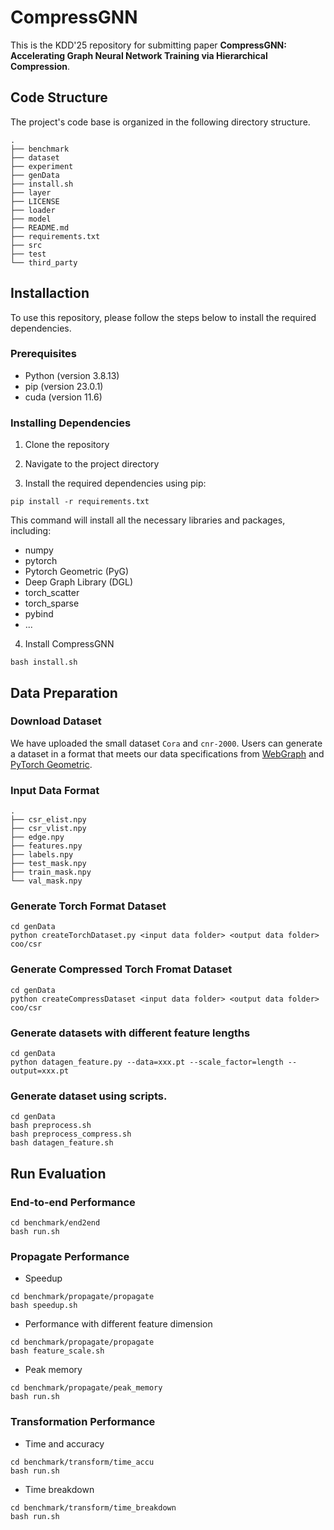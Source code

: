 # CompressGNN
This is the KDD'25 repository for submitting paper **CompressGNN: Accelerating Graph Neural Network Training via
Hierarchical Compression**.

## Code Structure

The project's code base is organized in the following directory structure.

```shell
.
├── benchmark
├── dataset
├── experiment
├── genData
├── install.sh
├── layer
├── LICENSE
├── loader
├── model
├── README.md
├── requirements.txt
├── src
├── test
└── third_party
```

## Installaction

To use this repository, please follow the steps below to install the required dependencies.

### Prerequisites

- Python (version 3.8.13)
- pip (version 23.0.1)
- cuda (version 11.6)

### Installing Dependencies

1. Clone the repository

2. Navigate to the project directory

3. Install the required dependencies using pip:

```shell
pip install -r requirements.txt
```
This command will install all the necessary libraries and packages, including:

- numpy
- pytorch
- Pytorch Geometric (PyG)
- Deep Graph Library (DGL)
- torch_scatter
- torch_sparse
- pybind
- ...

4. Install CompressGNN

```shell
bash install.sh
```

## Data Preparation

### Download Dataset

We have uploaded the small dataset `Cora` and `cnr-2000`. 
Users can generate a dataset in a format that meets our data specifications from [WebGraph](https://webgraph.di.unimi.it/) and [PyTorch Geometric](https://github.com/pyg-team/pytorch_geometric.git).



### Input Data Format

```shell
.
├── csr_elist.npy
├── csr_vlist.npy
├── edge.npy
├── features.npy
├── labels.npy
├── test_mask.npy
├── train_mask.npy
└── val_mask.npy
```

### Generate Torch Format Dataset

```shell
cd genData
python createTorchDataset.py <input data folder> <output data folder> coo/csr
```

### Generate Compressed Torch Fromat Dataset

```shell
cd genData
python createCompressDataset <input data folder> <output data folder> coo/csr 
```

### Generate datasets with different feature lengths

```shell
cd genData
python datagen_feature.py --data=xxx.pt --scale_factor=length --output=xxx.pt
```

### Generate dataset using scripts.

```
cd genData
bash preprocess.sh
bash preprocess_compress.sh
bash datagen_feature.sh
```

## Run Evaluation


### End-to-end Performance

```shell
cd benchmark/end2end
bash run.sh
```

### Propagate Performance

- Speedup

```shell
cd benchmark/propagate/propagate
bash speedup.sh
```

- Performance with different feature dimension

```shell
cd benchmark/propagate/propagate
bash feature_scale.sh
```

- Peak memory

```shell
cd benchmark/propagate/peak_memory
bash run.sh
```

### Transformation Performance

- Time and accuracy

```shell
cd benchmark/transform/time_accu
bash run.sh
```

- Time breakdown

```shell
cd benchmark/transform/time_breakdown
bash run.sh
```







